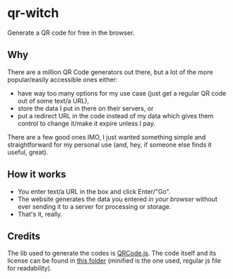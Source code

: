 # qr-witch
Generate a QR code for free in the browser.

## Why
There are a million QR Code generators out there, but a lot of the more popular/easily accessible ones either:
- have way too many options for my use case (just get a regular QR code out of some text/a URL),
- store the data I put in there on their servers, or
- put a redirect URL in the code instead of my data which gives them control to change it/make it expire unless I pay.

There are a few good ones IMO, I just wanted something simple and straightforward for my personal use (and, hey, if someone else finds it useful, great).

## How it works
- You enter text/a URL in the box and click Enter/"Go".
- The website generates the data you entered *in your browser* without ever sending it to a server for processing or storage.
- That's it, really.

## Credits
The lib used to generate the codes is [QRCode.js](https://github.com/davidshimjs/qrcodejs). The code itself and its license can be found in [this folder](js/qr/) (minified is the one used, regular js file for readability).
